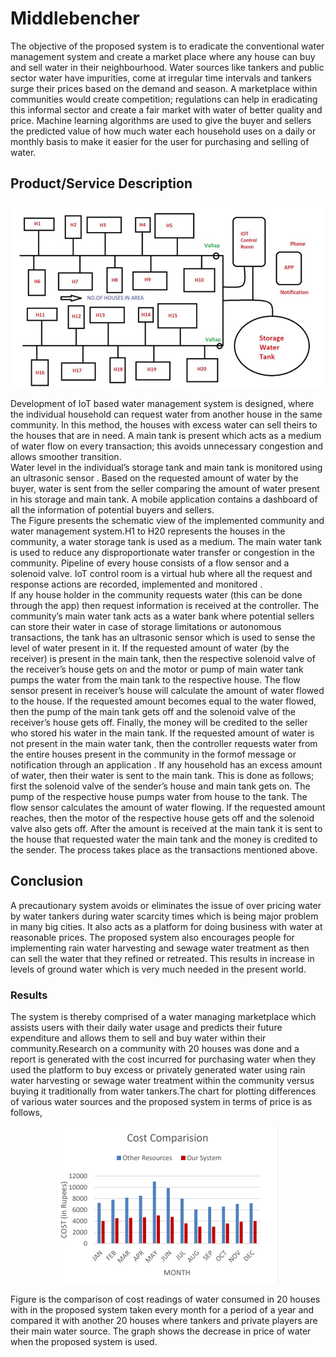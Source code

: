 # Middlebencher

The objective of the proposed system is to eradicate the conventional water management system and create a market place where any house can buy and sell water 
in their neighbourhood. Water sources like tankers and public sector water have impurities, come at irregular time intervals and tankers surge their prices based
on the demand and season. A marketplace within communities would create competition; regulations can help in eradicating this informal sector and create a fair
market with water of better quality and price. Machine learning algorithms are used to give the buyer and sellers the predicted value of how much water each household
uses on a daily or monthly basis to make it easier for the user for purchasing and selling of water.

## Product/Service Description
<p align="center">
  <img src="https://github.com/DendukuriRaviKiran/IBMMiddlebencher/blob/master/Nodered/screenshots/Picture11.png">
</p>
Development of IoT based water management system is designed, where the individual household can request water from another house in the same community. 
In this method, the houses with excess water can sell theirs to the houses that are in need. A main tank is present which acts as a medium of water flow on every transaction;
this avoids unnecessary congestion and allows smoother transition.<br>
Water level in the individual’s storage tank and main tank is monitored using an ultrasonic sensor . Based on the requested amount of water by the buyer, water 
is sent from the seller comparing the amount of water present in his storage and main tank. A mobile application contains a dashboard of all the information of potential
buyers and sellers. <br>
The Figure presents the schematic view of the implemented community and water management system.H1 to H20 represents the houses in the community, a water storage 
tank is used as a medium. The main water tank is used to reduce any disproportionate water transfer or congestion in the community. Pipeline of every house consists
of a flow sensor and a solenoid valve. IoT control room is a virtual hub where all the request and response actions are recorded, implemented and monitored .<br>
If any house holder in the community requests water (this can be done through the app) then request information is received at the controller. The community’s main water tank
acts as a water bank where potential sellers can store their water in case of storage limitations or autonomous transactions, the tank has an ultrasonic sensor which is used 
to sense the level of water present in it. If the requested amount of water (by the receiver) is present in the main tank, then the respective solenoid valve of the 
receiver’s house gets on and the motor or pump of main water tank pumps the water from the main tank to the respective house. The flow sensor present in receiver’s house will 
calculate the amount of water flowed to the house. If the requested amount becomes equal to the water flowed, then the pump of the main tank gets off and the solenoid valve 
of the receiver’s house gets off. Finally, the money will be credited to the seller who stored his water in the main tank. If the requested amount of water is not present 
in the main water tank, then the controller requests water from the entire houses present in the community in the formof message or notification through an application . If any 
household has an excess amount of water, then their water is sent to the main tank. This is done as follows; first the solenoid valve of the sender’s house and main
tank gets on. The pump of the respective house pumps water from house to the tank. The flow sensor calculates the amount of water flowing. If the requested amount reaches, then 
the motor of the respective house gets off and the solenoid valve also gets off. After the amount is received at the main tank it is sent to the house that requested water 
the main tank and the money is credited to the sender. The process takes place as the transactions mentioned above.<br>

## Conclusion

A precautionary system avoids or eliminates the issue of over pricing water by water tankers during water scarcity times which is being major problem in many big cities. It also 
acts as a platform for doing business with water at reasonable prices. The proposed system also encourages people for implementing rain water harvesting and sewage water treatment 
as then can sell the water that they refined or retreated. This results in increase in levels of ground water which is very much needed in the present world.

### Results
The system is thereby comprised of a water managing marketplace which assists users with their daily water usage and predicts their future expenditure and allows them to sell and buy water 
within their community.Research on a community with 20 houses was done and a report is generated with the cost incurred for purchasing water when they used the platform to buy excess or privately 
generated water using rain water harvesting or sewage water treatment within the community versus buying it traditionally from water tankers.The chart for plotting differences of various water sources 
and the proposed system in terms of price is as follows, <br>
<p align="center">
  <img src="https://github.com/DendukuriRaviKiran/IBMMiddlebencher/blob/master/Nodered/screenshots/screenshot-drive.google.com-2020.07.18-14_52_30.png">
</p>
Figure is the comparison of cost readings of water consumed in 20 houses with in the proposed system taken every month for a period of a year and compared it with another 20 houses where tankers 
and private players are their main water source. The graph shows the decrease in price of water when the proposed system is used.<br>
